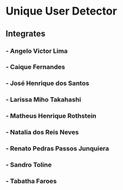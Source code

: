 # Unique User Detector
## Integrates
### - Angelo Victor Lima
### - Caique Fernandes
### - José Henrique dos Santos
### - Larissa Miho Takahashi
### - Matheus Henrique Rothstein
### - Natalia dos Reis Neves
### - Renato Pedras Passos Junquiera 
### - Sandro Toline 
### - Tabatha Faroes
